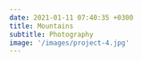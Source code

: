 ```yaml
---
date: 2021-01-11 07:40:35 +0300
title: Mountains
subtitle: Photography
image: '/images/project-4.jpg'
---
```

